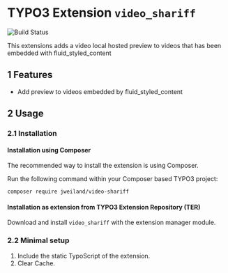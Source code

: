 # TYPO3 Extension `video_shariff`

![Build Status](https://github.com/jweiland-net/video_shariff/workflows/CI/badge.svg)

This extensions adds a video local hosted preview to videos that has been embedded with fluid_styled_content

## 1 Features

* Add preview to videos embedded by fluid_styled_content

## 2 Usage

### 2.1 Installation

#### Installation using Composer

The recommended way to install the extension is using Composer.

Run the following command within your Composer based TYPO3 project:

```
composer require jweiland/video-shariff
```

#### Installation as extension from TYPO3 Extension Repository (TER)

Download and install `video_shariff` with the extension manager module.

### 2.2 Minimal setup

1) Include the static TypoScript of the extension.
2) Clear Cache.
